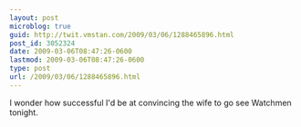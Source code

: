 ```yaml
---
layout: post
microblog: true
guid: http://twit.vmstan.com/2009/03/06/1288465896.html
post_id: 3052324
date: 2009-03-06T08:47:26-0600
lastmod: 2009-03-06T08:47:26-0600
type: post
url: /2009/03/06/1288465896.html
---
```

I wonder how successful I'd be at convincing the wife to go see Watchmen tonight.
